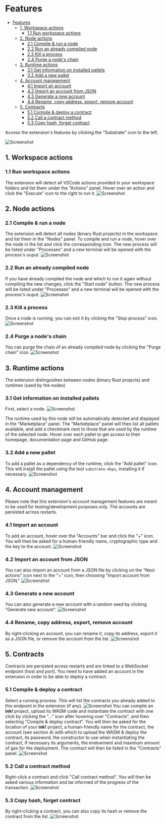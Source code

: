 # Features

- [Features](#features)
  * [1. Workspace actions](#1-workspace-actions)
    + [1.1 Run workspace actions](#11-run-workspace-actions)
  * [2. Node actions](#2-node-actions)
    + [2.1 Compile & run a node](#21-compile---run-a-node)
    + [2.2 Run an already compiled node](#22-run-an-already-compiled-node)
    + [2.3 Kill a process](#23-kill-a-process)
    + [2.4 Purge a node's chain](#24-purge-a-node-s-chain)
  * [3. Runtime actions](#3-runtime-actions)
    + [3.1 Get information on installed pallets](#31-get-information-on-installed-pallets)
    + [3.2 Add a new pallet](#32-add-a-new-pallet)
  * [4. Account management](#4-account-management)
    + [4.1 Import an account](#41-import-an-account)
    + [4.2 Import an account from JSON](#42-import-an-account-from-json)
    + [4.3 Generate a new account](#43-generate-a-new-account)
    + [4.4 Rename, copy address, export, remove account](#44-rename--copy-address--export--remove-account)
  * [5. Contracts](#5-contracts)
    + [5.1 Compile & deploy a contract](#51-compile---deploy-a-contract)
    + [5.2 Call a contract method](#52-call-a-contract-method)
    + [5.3 Copy hash, forget contract](#53-copy-hash--forget-contract)

Access the extension's features by clicking the "Substrate" icon to the left.

![Screenshot](./0.png)

## 1. Workspace actions
  ### 1.1 Run workspace actions
  The extension will detect all VSCode actions provided in your workspace folders and list them under the "Actions" panel. Hover over an action and click the "Execute" icon to the right to run it.
  ![Screenshot](./1-1.png)

## 2. Node actions
  ### 2.1 Compile & run a node
  The extension will detect all nodes (binary Rust projects) in the workspace and list them in the "Nodes" panel. To compile and run a node, hover over the node in the list and click the corresponding icon. The new process will be listed under "Processes" and a new terminal will be opened with the process's ouput.
  ![Screenshot](./2-1.png)

  ### 2.2 Run an already compiled node
  If you have already compiled the node and which to run it again without compiling the new changes, click the "Start node" button. The new process will be listed under "Processes" and a new terminal will be opened with the process's ouput.
  ![Screenshot](./2-2.png)

  ### 2.3 Kill a process
  Once a node is running, you can exit it by clicking the "Stop process" icon.
  ![Screenshot](./2-3.png)

  ### 2.4 Purge a node's chain
  You can purge the chain of an already compiled node by clicking the "Purge chain" icon.
  ![Screenshot](./2-4.png)

## 3. Runtime actions
  The extension distinguishes between nodes (binary Rust projects) and runtimes (used by the nodes)

  ### 3.1 Get information on installed pallets
  First, select a node.
  ![Screenshot](./3-1.png)

  The runtime used by this node will be automatically detected and displayed in the "Marketplace" panel. The "Marketplace" panel will then list all pallets available, and add a checkmark next to those that are used by the runtime of the selected node. Hover over each pallet to get access to their homepage, documentation page and GitHub page.

  ### 3.2 Add a new pallet
  To add a pallet as a dependency of the runtime, click the "Add pallet" icon. This will install the pallet using the tool `substrate-deps`, installing it if necessary.
  ![Screenshot](./3-1.png)

## 4. Account management
  Please note that this extension's account management features are meant to be used for testing/development purposes only. The accounts are persisted across restarts.

  ### 4.1 Import an account
  To add an account, hover over the "Accounts" bar and click the "+" icon. You will then be asked for a human-friendly name, cryptographic type and the key to the account.
  ![Screenshot](./4-1.png)

  ### 4.2 Import an account from JSON
  You can also import an account from a JSON file by clicking on the "Next actions" icon next to the "+" icon, then choosing "Import account from JSON."
  ![Screenshot](./4-2.png)

  ### 4.3 Generate a new account
  You can also generate a new account with a random seed by clicking "Generate new account".
  ![Screenshot](./4-3.png)

  ### 4.4 Rename, copy address, export, remove account
  By right-clicking an account, you can rename it, copy its address, export it as a JSON file, or remove the account from the list.
  ![Screenshot](./4-4.png)

## 5. Contracts
  Contracts are persisted across restarts and are linked to a WebSocket endpoint (host and port). You need to have added an account in the extension in order to be able to deploy a contract.

  ### 5.1 Compile & deploy a contract
  Select a running process. This will list the contracts you already added to this endpoint in the extension (if any).
  ![Screenshot](./5-1-0.png)
  You can compile an __ink!__ project, upload its WASM code and instantiate the contract with one click by clicking the "..." icon after hovering over "Contracts", and then selecting "Compile & deploy contract". You will then be asked for the location of your __ink!__ project, a human-friendly name for the contract, the account (see section 4) with which to upload the WASM & deploy the contract, its password, the constructor to use when instantiating the contract, if necessary its arguments, the endowment and maximum amount of gas for the deployment. The contract will then be listed in the "Contracts" panel.
  ![Screenshot](./5-1-1.png)

  ### 5.2 Call a contract method
  Right-click a contract and click "Call contract method". You will then be asked various information and be informed of the progress of the transaction.
  ![Screenshot](./5-2.png)

  ### 5.3 Copy hash, forget contract
  By right-clicking a contract, you can also copy its hash or remove the contract from the list.
  ![Screenshot](./5-3.png)